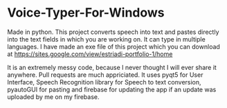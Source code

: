 # Voice-Typer-For-Windows
Made in python. This project converts speech into text and pastes directly into the text fields in which you are working on. It can type in multiple languages. I have made an exe file of this project which you can download at https://sites.google.com/view/estriadi-portfolio-1/home 


It is an extremely messy code, because I never thought I will ever share it anywhere. Pull requests are much appriciated. It uses pyqt5 for User Interface, Speech Recognition library for Speech to text conversion, pyautoGUI for pasting and firebase for updating the app if an update was uploaded by me on my firebase.

